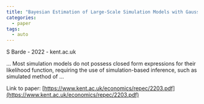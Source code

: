 ```yaml
---
title: "Bayesian Estimation of Large-Scale Simulation Models with Gaussian Process Regression Surrogates"
categories:
  - paper
tags:
  - auto
---
```

S Barde - 2022 - kent.ac.uk

… Most simulation models do not possess closed form expressions for their likelihood function, requiring the use of simulation-based inference, such as simulated method of …

Link to paper: [https://www.kent.ac.uk/economics/repec/2203.pdf](https://www.kent.ac.uk/economics/repec/2203.pdf)
